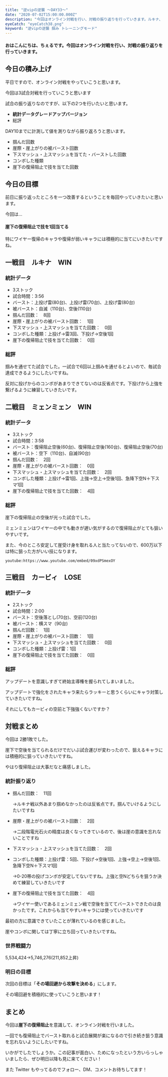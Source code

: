 ```yaml
---
title: "逆vipの逆襲 ～DAY33～"
date: "2020-07-02T15:00:00.000Z"
description: "今回はオンライン対戦を行い、対戦の振り返りを行っていきます。ルキナ、ミェンミェン、カービィと戦いました。"
eyeCatch: "eyeCatch38.png"
keyword: "逆vipの逆襲 掴み トレーニングモード"
---
```


#### おはこんにちは、ちぇるです。今回はオンライン対戦を行い、対戦の振り返りを行っていきます。

## 今日の積み上げ

平日ですので、オンライン対戦をやっていこうと思います。<br>

今回は3試合対戦を行っていこうと思います<br>

試合の振り返りなのですが、以下の2つを行いたいと思います。

- **統計データグレードアップバージョン**
- 総評

DAY10までに計測して値を測りながら振り返ろうと思います。

* 掴んだ回数
* 崖際・崖上がりの被バースト回数
* 下スマッシュ・上スマッシュを当てた・バーストした回数
* コンボした種類
* 崖下の復帰阻止で技を当てた回数

## 今日の目標

前日に振り返ったところを一つ改善するということを毎回やっていきたいと思います。<br>

今回は...<br>

#### 崖下の復帰阻止で技を1回当てる

特にワイヤー復帰のキャラや復帰が弱いキャラには積極的に当てにいきたいですね。

## 一戦目　ルキナ　WIN

### 統計データ

- 3ストック
- 試合時間：3:56
- バースト：上投げ雷(80台)、上投げ雷(70台)、上投げ雷(80台)
- 被バースト：自滅（110台)、空後(110台)
- 掴んだ回数：　8回
- 崖際・崖上がりの被バースト回数：　1回
- 下スマッシュ・上スマッシュを当てた回数：　0回
- コンボした種類：上投げ→雷3回、下投げ→空後1回
- 崖下の復帰阻止で技を当てた回数：　0回

### 総評

掴みを通せてた試合でした。一試合で6回以上掴みを通せるとよいので、毎試合達成できるようにしたいですね。<br>

反対に投げからのコンボがあまりできてないのは反省点です。下投げから上強を繋げるように練習していきたいです。

## 二戦目　ミェンミェン　WIN

### 統計データ

- 3ストック
- 試合時間：3:58
- バースト：復帰阻止空後(60台)、復帰阻止空後(160台)、復帰阻止空後(70台)
- 被バースト：空下（110台)、自滅(90台)
- 掴んだ回数：　2回
- 崖際・崖上がりの被バースト回数：　0回
- 下スマッシュ・上スマッシュを当てた回数：　2回
- コンボした種類：上投げ→雷1回、上強→空上→空後1回、急降下空N＋下スマ1回
- 崖下の復帰阻止で技を当てた回数：　4回

### 総評

崖下の復帰阻止の空後が光った試合でした。<br>

ミェンミェンはワイヤーの中でも動きが遅い気がするので復帰阻止がとても狙いやすいです。<br>

また、今のところ安定して崖受け身を取れる人と当たってないので、600万以下は特に狙った方がいい技になります。

`youtube:https://www.youtube.com/embed/09xdPSmexOY`

## 三戦目　カービィ　LOSE

### 統計データ

- 2ストック
- 試合時間：2:00
- バースト：空後落とし(70台)、空前(120台)
- 被バースト：横スマ（90台)
- 掴んだ回数：　1回
- 崖際・崖上がりの被バースト回数：　1回
- 下スマッシュ・上スマッシュを当てた回数：　0回
- コンボした種類：上投げ雷：1回
- 崖下の復帰阻止で技を当てた回数：　0回

### 総評

アップデートを意識しすぎて終始主導権を握られてしまいました。<br>

アップデートで強化をされたキャラ来たらラッキーと思うくらいにキャラ対策していきたいですね。<br>

それにしてもカービィの空前と下強強くないですか？

## 対戦まとめ

今回は 2勝1敗でした。<br>

崖下で空後を当てられるだけでだいぶ試合運びが変わったので、狙えるキャラには積極的に狙っていきたいですね。<br>

やはり復帰阻止は大事だなと痛感しました。

### 統計振り返り

- 掴んだ回数：　11回

  →ルキナ戦以外あまり掴めなかったのは反省点です。掴んでいけるようにしたいですね

- 崖際・崖上がりの被バースト回数：　2回

  →二段階電光石火の精度は良くなってきているので、後は崖の意識を忘れないことですね

- 下スマッシュ・上スマッシュを当てた回数：　2回

- コンボした種類：上投げ雷：5回、下投げ→空後1回、上強→空上→空後1回、急降下空N＋下スマ1回

  →0-20帯の投げコンボが安定してないですね。上強と空Nどちらを狙うか決めて練習していきたいです

- 崖下の復帰阻止で技を当てた回数：　4回

  →ワイヤー使いであるミェンミェン戦で空後を当ててバーストできたのは良かったです。これからも当てやすいキャラには使っていきたいです

最初の方に意識できていたことが薄れているのを感じました。

崖やコンボに関しては丁寧に立ち回っていきたいですね。

### 世界戦闘力

5,534,424→5,746,276(211,852上昇)

### 明日の目標

次回の目標は「**その場回避から攻撃を決める**」にします。<br>

その場回避を積極的に使っていこうと思います！

## まとめ

今回は**崖下の復帰阻止**を意識して、オンライン対戦を行いました。<br>

一回でも復帰阻止でバースト取れると試合展開が楽になるので引き続き狙う意識を忘れないようにしたいですね。<br>

いかがでしたでしょうか。この記事が面白い、ためになったという方いらっしゃいましたら、ぜひ明日以降も見に来てください！<br>

また Twitter もやってるのでフォロー、DM、コメントお待ちしてます！
